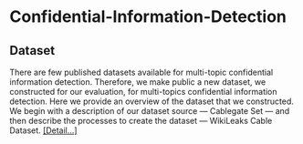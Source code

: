 # Confidential-Information-Detection

## Dataset
There are few published datasets available for multi-topic confidential information detection. Therefore, we make public a new dataset, we constructed for our evaluation, for multi-topics confidential information detection. Here we provide an overview of the dataset that we constructed. We begin with a description of our dataset source — Cablegate Set — and then describe the processes to create the dataset — WikiLeaks Cable Dataset. [[Detail...]](https://github.com/TroubleMaker6/Confidential-Information-Detection/blob/master/WikiLeaks_Cable_Dataset.md "WikiLeaks Cable Dataset")

